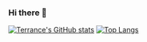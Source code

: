 ### Hi there 👋

<!--
**Roytsai27/Roytsai27** is a ✨ _special_ ✨ repository because its `README.md` (this file) appears on your GitHub profile.

Here are some ideas to get you started:

- 🔭 I’m currently working on ...
- 🌱 I’m currently learning ...
- 👯 I’m looking to collaborate on ...
- 🤔 I’m looking for help with ...
- 💬 Ask me about ...
- 📫 How to reach me: ...
- 😄 Pronouns: ...
- ⚡ Fun fact: ...
-->
[![Terrance's GitHub stats](https://github-readme-stats.vercel.app/api?username=Roytsai27&show_icons=true&theme=tokyonight)](https://github.com/yhterrance/github-readme-stats)
[![Top Langs](https://github-readme-stats.vercel.app/api/top-langs/?username=Roytsai27&theme=tokyonight)](https://github.com/anuraghazra/github-readme-stats)
